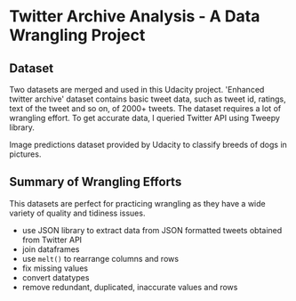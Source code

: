 # Twitter Archive Analysis - A Data Wrangling Project

## Dataset

Two datasets are merged and used in this Udacity project. 'Enhanced twitter archive' dataset contains basic tweet data, such as tweet id, ratings, text of the tweet and so on, of 2000+ tweets. The dataset requires a lot of wrangling effort. To get accurate data, I queried Twitter API using Tweepy library. 

Image predictions dataset provided by Udacity to classify breeds of dogs in pictures.


## Summary of Wrangling Efforts

This datasets are perfect for practicing wrangling as they have a wide variety of quality and tidiness issues. 
- use JSON library to extract data from JSON formatted tweets obtained from Twitter API
- join dataframes
- use `melt()` to rearrange columns and rows
- fix missing values
- convert datatypes
- remove redundant, duplicated, inaccurate values and rows



